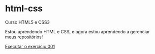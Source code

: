 # html-css
 Curso HTML5 e CSS3

Estou aprendendo HTML e CSS, e agora estou aprendendo a gerenciar meus repositórios!

<a href="https://n0tlusca.github.io/html-css/exercicios/ex001/index.html">Executar o exercício 001</a>